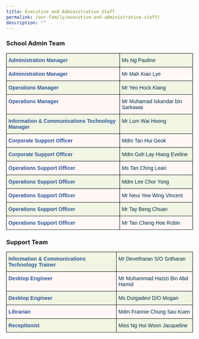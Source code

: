 ```yaml
---
title: Executive and Administrative Staff
permalink: /our-family/executive-and-administrative-staff/
description: ""
---
```

### School Admin Team

<style type="text/css">
.tg  {border-collapse:collapse;border-spacing:0;}
.tg td{border-color:black;border-style:solid;border-width:1px;font-family:Arial, sans-serif;font-size:14px;
  overflow:hidden;padding:10px 5px;word-break:normal;}
.tg th{border-color:black;border-style:solid;border-width:1px;font-family:Arial, sans-serif;font-size:14px;
  font-weight:normal;overflow:hidden;padding:10px 5px;word-break:normal;}
.tg .tg-dv6r{background-color:#F1F6E4;color:#2F5597;font-weight:bold;text-align:left;vertical-align:top}
.tg .tg-j74v{background-color:#F1F6E4;color:#002D46;font-weight:bold;text-align:left;vertical-align:top}
.tg .tg-8com{background-color:#FFF8F7;color:#2F5597;font-weight:bold;text-align:left;vertical-align:top}
.tg .tg-1d14{background-color:#FFF8F7;color:#002D46;font-weight:bold;text-align:left;vertical-align:top}
</style>
<table class="tg">
<thead>
  <tr>
    <th class="tg-dv6r">Administration Manager</th>
    <th class="tg-j74v">Ms Ng Pauline</th>
  </tr>
</thead>
<tbody>
  <tr>
    <td class="tg-8com">Administration Manager</td>
    <td class="tg-1d14">Mr Mah Kian Lye</td>
  </tr>
  <tr>
    <td class="tg-dv6r">Operations Manager</td>
    <td class="tg-j74v">Mr Yeo Hock Kiang</td>
  </tr>
  <tr>
    <td class="tg-8com">Operations Manager</td>
    <td class="tg-1d14">Mr Muhamad Iskandar bin Sarkawai</td>
  </tr>
  <tr>
    <td class="tg-dv6r">Information &amp; Communications Technology Manager<br></td>
    <td class="tg-j74v">Mr Lum Wai Hoong<br></td>
  </tr>
  <tr>
    <td class="tg-8com">Corporate Support Officer</td>
    <td class="tg-1d14">Mdm Tan Hui Geok</td>
  </tr>
  <tr>
    <td class="tg-dv6r">Corporate Support Officer</td>
    <td class="tg-j74v">Mdm Goh Lay Hiang Eveline</td>
  </tr>
  <tr>
    <td class="tg-8com">Operations Support Officer<br></td>
    <td class="tg-1d14">Ms Tan Ching Lean<br></td>
  </tr>
  <tr>
    <td class="tg-dv6r">Operations Support Officer</td>
    <td class="tg-j74v">Mdm Lee Chor Yong</td>
  </tr>
  <tr>
    <td class="tg-8com">Operations Support Officer</td>
    <td class="tg-1d14">Mr Neui Yew Wing Vincent</td>
  </tr>
  <tr>
    <td class="tg-dv6r">Operations Support Officer</td>
    <td class="tg-j74v">Mr Tay Beng Chuan</td>
  </tr>
  <tr>
    <td class="tg-8com">Operations Support Officer<br></td>
    <td class="tg-1d14">Mr Tan Cheng Hoe Robin</td>
  </tr>
  <tr>
</tr></tbody>
</table>

### Support Team

<style type="text/css">
.tg  {border-collapse:collapse;border-spacing:0;}
.tg td{border-color:black;border-style:solid;border-width:1px;font-family:Arial, sans-serif;font-size:14px;
  overflow:hidden;padding:10px 5px;word-break:normal;}
.tg th{border-color:black;border-style:solid;border-width:1px;font-family:Arial, sans-serif;font-size:14px;
  font-weight:normal;overflow:hidden;padding:10px 5px;word-break:normal;}
.tg .tg-dv6r{background-color:#F1F6E4;color:#2F5597;font-weight:bold;text-align:left;vertical-align:top}
.tg .tg-j74v{background-color:#F1F6E4;color:#002D46;font-weight:normal;text-align:left;vertical-align:top}
.tg .tg-8com{background-color:#FFF8F7;color:#2F5597;font-weight:bold;text-align:left;vertical-align:top}
.tg .tg-1d14{background-color:#FFF8F7;color:#002D46;font-weight:normal;text-align:left;vertical-align:top}
</style>
<table class="tg">
<thead>
  <tr>
    <th class="tg-dv6r">Information &amp; Communications Technology  Trainer</th>
    <th class="tg-j74v">Mr Devetharan S/O Sritharan<br></th>
  </tr>
</thead>
<tbody>
  <tr>
    <td class="tg-8com">Desktop Engineer<br></td>
    <td class="tg-1d14">Mr Muhammad Hazizi Bin Abd Hamid<br></td>
  </tr>
  <tr>
    <td class="tg-dv6r">Desktop Engineer<br></td>
    <td class="tg-j74v">Ms Durgadevi D/O Mogan<br></td>
  </tr>
  <tr>
	  <td class="tg-8com">Librarian<br></td>
    <td class="tg-1d14">Mdm Frannie Chung Sau Kuen</td>
  </tr>
  <tr>
    <td class="tg-dv6r">Receptionist</td>
    <td class="tg-j74v">Miss Ng Hui Woon Jacqueline</td>
  </tr>
	<tr>
</tr></tbody>
</table>